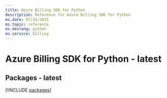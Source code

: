 ```yaml
---
title: Azure Billing SDK for Python
description: Reference for Azure Billing SDK for Python
ms.date: 07/24/2025
ms.topic: reference
ms.devlang: python
ms.service: billing
---
```

# Azure Billing SDK for Python - latest
## Packages - latest
[!INCLUDE [packages](billing-index.md)]
